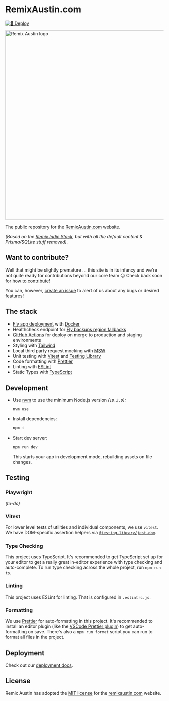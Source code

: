 # RemixAustin.com

[![🚀 Deploy](https://github.com/remix-austin/remixaustin-com/actions/workflows/deploy-to-prod.yml/badge.svg?branch=main)](https://github.com/remix-austin/remixaustin-com/actions/workflows/deploy-to-prod.yml)

<img src="public/img/remix-logo-rainbow.jpg" width="600" alt="Remix Austin logo" />

The public repository for the [RemixAustin.com](https://remixaustin.com) website.

_(Based on the [Remix Indie Stack](https://github.com/remix-run/indie-stack), but with all the default content & Prisma/SQLite stuff removed)._

## Want to contribute?

Well that might be slightly premature ... this site is in its infancy and we're not quite ready for contributions beyond our core team 😐 Check back soon for [how to contribute](docs/contributing.md)!

You can, however, [create an issue](https://github.com/remix-austin/remixaustin-com/issues) to alert of us about any bugs or desired features!

## The stack

- [Fly app deployment](https://fly.io) with [Docker](https://www.docker.com/)
- Healthcheck endpoint for [Fly backups region fallbacks](https://fly.io/docs/reference/configuration/#services-http_checks)
- [GitHub Actions](https://github.com/features/actions) for deploy on merge to production and staging environments
- Styling with [Tailwind](https://tailwindcss.com/)
- Local third party request mocking with [MSW](https://mswjs.io)
- Unit testing with [Vitest](https://vitest.dev) and [Testing Library](https://testing-library.com)
- Code formatting with [Prettier](https://prettier.io)
- Linting with [ESLint](https://eslint.org)
- Static Types with [TypeScript](https://typescriptlang.org)

## Development

- Use [nvm](https://github.com/nvm-sh/nvm) to use the minimum Node.js version _(`18.3.0`):_

  ```sh
  nvm use
  ```

- Install dependencies:

  ```sh
  npm i
  ```

- Start dev server:

  ```sh
  npm run dev
  ```

  This starts your app in development mode, rebuilding assets on file changes.

## Testing

### Playwright

_(to-do)_

### Vitest

For lower level tests of utilities and individual components, we use `vitest`. We have DOM-specific assertion helpers via [`@testing-library/jest-dom`](https://testing-library.com/jest-dom).

### Type Checking

This project uses TypeScript. It's recommended to get TypeScript set up for your editor to get a really great in-editor experience with type checking and auto-complete. To run type checking across the whole project, run `npm run ts`.

### Linting

This project uses ESLint for linting. That is configured in `.eslintrc.js`.

### Formatting

We use [Prettier](https://prettier.io/) for auto-formatting in this project. It's recommended to install an editor plugin (like the [VSCode Prettier plugin](https://marketplace.visualstudio.com/items?itemName=esbenp.prettier-vscode)) to get auto-formatting on save. There's also a `npm run format` script you can run to format all files in the project.

## Deployment

Check out our [deployment docs](docs/deploying.md).

## License

Remix Austin has adopted the [MIT license](https://github.com/remix-austin/remixaustin-com/blob/main/LICENSE.md) for the [remixaustin.com](https://remixaustin.com) website.
